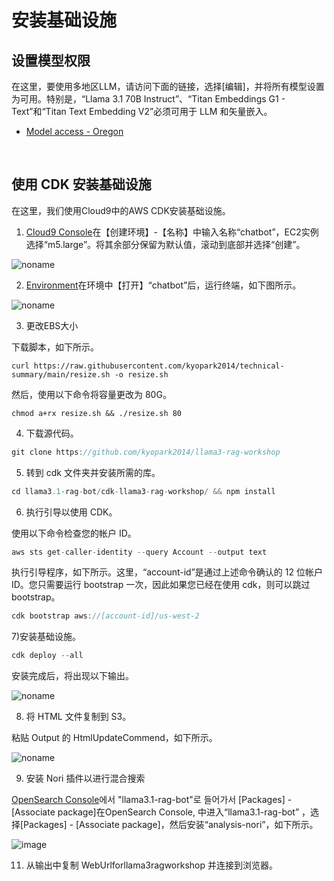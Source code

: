 # 安装基础设施

## 设置模型权限

在这里，要使用多地区LLM，请访问下面的链接，选择[编辑]，并将所有模型设置为可用。特别是，“Llama 3.1 70B Instruct”、“Titan Embeddings G1 - Text”和“Titan Text Embedding V2”必须可用于 LLM 和矢量嵌入。

- [Model access - Oregon](https://us-west-2.console.aws.amazon.com/bedrock/home?region=us-west-2#/modelaccess)

   

## 使用 CDK 安装基础设施


在这里，我们使用Cloud9中的AWS CDK安装基础设施。

1) [Cloud9 Console](https://us-west-2.console.aws.amazon.com/cloud9control/home?region=us-west-2#/create)在【创建环境】-【名称】中输入名称“chatbot”，EC2实例选择“m5.large”。将其余部分保留为默认值，滚动到底部并选择“创建”。

![noname](https://github.com/kyopark2014/chatbot-based-on-Falcon-FM/assets/52392004/7c20d80c-52fc-4d18-b673-bd85e2660850)

2) [Environment](https://us-west-2.console.aws.amazon.com/cloud9control/home?region=us-west-2#/)在环境中【打开】“chatbot”后，运行终端，如下图所示。

![noname](https://github.com/kyopark2014/chatbot-based-on-Falcon-FM/assets/52392004/b7d0c3c0-3e94-4126-b28d-d269d2635239)

3) 更改EBS大小

下载脚本，如下所示。

```text
curl https://raw.githubusercontent.com/kyopark2014/technical-summary/main/resize.sh -o resize.sh
```

然后，使用以下命令将容量更改为 80G。
```text
chmod a+rx resize.sh && ./resize.sh 80
```


4) 下载源代码。

```java
git clone https://github.com/kyopark2014/llama3-rag-workshop
```

5) 转到 cdk 文件夹并安装所需的库。

```java
cd llama3.1-rag-bot/cdk-llama3-rag-workshop/ && npm install
```

6) 执行引导以使用 CDK。

使用以下命令检查您的帐户 ID。

```java
aws sts get-caller-identity --query Account --output text
```

执行引导程序，如下所示。这里，“account-id”是通过上述命令确认的 12 位帐户 ID。您只需要运行 bootstrap 一次，因此如果您已经在使用 cdk，则可以跳过 bootstrap。

```java
cdk bootstrap aws://[account-id]/us-west-2
```

7)安装基础设施。

```java
cdk deploy --all
```

安装完成后，将出现以下输出。

![noname](https://github.com/kyopark2014/llama3-rag-workshop/assets/52392004/33c22399-ea95-4602-a018-fb6b280cec7b)


8) 将 HTML 文件复制到 S3。

粘贴 Output 的 HtmlUpdateCommend，如下所示。

![noname](https://github.com/kyopark2014/llama3-rag-workshop/assets/52392004/103ad54b-6628-4135-80d9-15a33ac2d384)




9) 安装 Nori 插件以进行混合搜索

[OpenSearch Console](https://us-west-2.console.aws.amazon.com/aos/home?region=us-west-2#opensearch/domains)에서 "llama3.1-rag-bot"로 들어가서 [Packages] - [Associate package]在OpenSearch Console, 中进入“llama3.1-rag-bot” ，选择[Packages] - [Associate package]，然后安装“analysis-nori”，如下所示。

![image](https://github.com/kyopark2014/korean-chatbot-using-amazon-bedrock/assets/52392004/b91c91a1-b13c-4f5d-bd58-1c8298b2f128)

11) 从输出中复制 WebUrlforllama3ragworkshop 并连接到浏览器。
